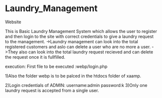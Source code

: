 # Laundry_Management
Website


This is Basic Laundry Management System which allows the user to register and then login to the site with correct credentials to give a laundry request to the management. ->Laundry management can look into the total registered customers and aslo can delete a user who are no more a user. ->They also can look into the total laundry request recieved and can delete the request once it is fullfilled.

execution:
First file to be executed :webp/login.php

1)Also the folder webp is to be palced in the htdocs folder of xaamp.

2)Login credentials of ADMIN: username:admin password:k
                                                                                                                                                                              3)Only one laundry request is accepted from a single user.

